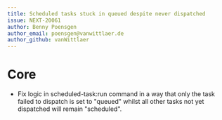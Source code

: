 ```yaml
---
title: Scheduled tasks stuck in queued despite never dispatched
issue: NEXT-20061
author: Benny Poensgen
author_email: poensgen@vanwittlaer.de
author_github: vanWittlaer
---
```


# Core

* Fix logic in scheduled-task:run command in a way that only the task failed to dispatch is set to "queued" whilst all other tasks not yet dispatched will remain "scheduled".
